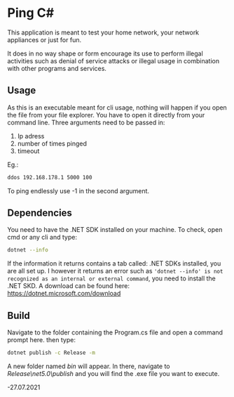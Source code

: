 # Ping C#
This application is meant to test your home network, your network appliances or just for fun.

It does in no way shape or form encourage its use to  perform illegal activities such as denial of service attacks or illegal usage in combination with other programs and services.

## Usage
As this is an executable meant for cli usage, nothing will happen if you open the file from your file explorer. You have to open it directly from your command line.
Three arguments need to be passed in:
1. Ip adress
2. number of times pinged
3. timeout

Eg.:
```sh
ddos 192.168.178.1 5000 100
```
To ping endlessly use -1 in the second argument.

## Dependencies
You need to have the .NET SDK installed on your machine. 
To check, open cmd or any cli and type:

```sh
dotnet --info
```
If the information it returns contains a tab called: .NET SDKs installed, you are all set up. I however it returns an error such as `'dotnet --info' is not recognized as an internal or external command`, you need to install the .NET SKD. A download can be found here: https://dotnet.microsoft.com/download

## Build
Navigate to the folder containing the Program.cs file and open a command prompt here. then type:

```sh
dotnet publish -c Release -m
```
A new folder named *bin* will appear. In there, navigate to *Release\net5.0\publish* and you will find the .exe file you want to execute.

-27.07.2021 
